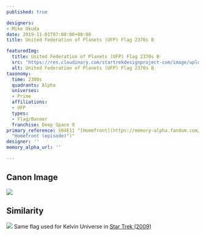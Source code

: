 ```yaml
---
published: true

designers:
- Mike Okuda
date: 2019-11-01T07:00:00+00:00
title: United Federation of Planets (UFP) Flag 2370s B

featuredImg:
  title: United Federation of Planets (UFP) Flag 2370s B
  src: "https://res.cloudinary.com/startrekdesignproject-com/image/upload/v1572642671/UFPFlag2370sB.png"
  alt: United Federation of Planets (UFP) Flag 2370s B
taxonomy:
  time: 2300s
  quadrants: Alpha
  universes:
  - Prime
  affiliations:
  - UFP
  types:
  - Flag/Banner
  franchise: Deep Space 9
primary_reference: S04E11 "[Homefront](https://memory-alpha.fandom.com/wiki/Homefront
  "Homefront (episode)")"
designer: ''
memory_alpha_url: ''

---
```

## Canon Image

![](https://res.cloudinary.com/startrekdesignproject-com/image/upload/v1572642671/UFPFlag2360s_of__DS94x11.jpg)

## Similarity


![](https://res.cloudinary.com/startrekdesignproject-com/image/upload/v1572642926/UFPFlagKelvin_Sim.jpg) Same flag used for Kelvin Universe in [Star Trek (2009)](https://memory-alpha.fandom.com/wiki/Star_Trek_(film) "Star Trek (film)") 